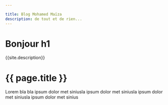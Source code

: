 ```yaml
---

title: Blog Mohamed Maïza
description: de tout et de rien...
---
```


# Bonjour h1
{{site.description}}

<h1>{{ page.title }}</h1>

<p>Lorem bla bla ipsum dolor met siniusla ipsum dolor met siniusla ipsum dolor met siniusla ipsum dolor met sinius </p>



